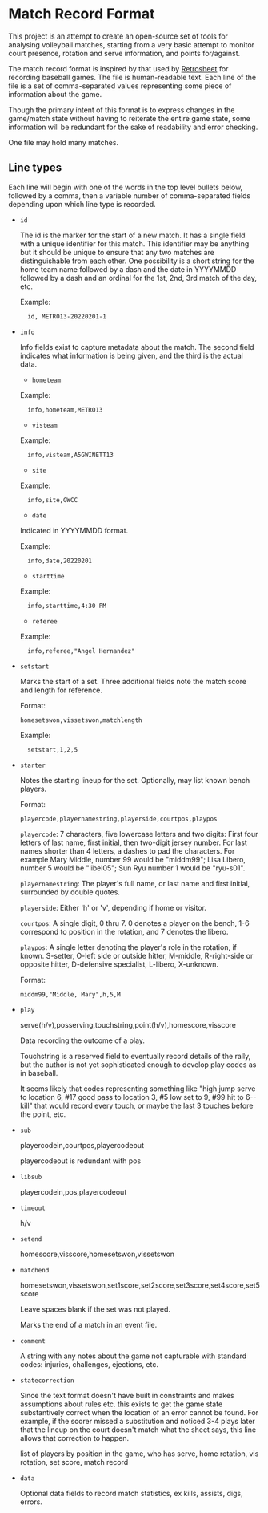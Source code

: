# Match Record Format

This project is an attempt to create an open-source set of tools for analysing volleyball matches, starting from a very basic attempt to monitor court presence, rotation and serve information, and points for/against.

The match record format is inspired by that used by [Retrosheet](https://retrosheet.org) for recording baseball games.  The file is human-readable text. Each line of the file is a set of comma-separated values representing some piece of information about the game.

Though the primary intent of this format is to express changes in the game/match state without having to reiterate the entire game state, some information will be redundant for the sake of readability and error checking.

One file may hold many matches.

## Line types

Each line will begin with one of the words in the top level bullets below, followed by a comma, then a variable number of comma-separated fields depending upon which line type is recorded.

* `id`

  The id is the marker for the start of a new match.  It has a single field with a unique identifier for this match.  This identifier may be anything but it should be unique to ensure that any two matches are distinguishable from each other.  One possibility is a short string for the home team name followed by a dash and the date in YYYYMMDD followed by a dash and an ordinal for the 1st, 2nd, 3rd match of the day, etc.

  Example:

  ```
    id, METRO13-20220201-1
  ```

* `info`

  Info fields exist to capture metadata about the match.  The second field indicates what information is being given, and the third is the actual data.

  * `hometeam`

  Example:

  ```
    info,hometeam,METRO13
  ```

  * `visteam`

  Example:

  ```
    info,visteam,A5GWINETT13
  ```

  * `site`

  Example:

  ```
    info,site,GWCC
  ```

  * `date`

  Indicated in YYYYMMDD format.

  Example:

  ```
    info,date,20220201
  ```

  * `starttime`

  Example:

  ```
    info,starttime,4:30 PM
  ```

  * `referee`

  Example:

  ```
    info,referee,"Angel Hernandez"
  ```

* `setstart`

  Marks the start of a set.  Three additional fields note the match score and length for reference.

  Format:

  ```
  homesetswon,vissetswon,matchlength
  ```

  Example:

  ```
    setstart,1,2,5
  ```

* `starter`

  Notes the starting lineup for the set.  Optionally, may list known bench players.

  Format:

  ```
  playercode,playernamestring,playerside,courtpos,playpos
  ```

  `playercode`:  7 characters, five lowercase letters and two digits: First four letters of last name, first initial, then two-digit jersey number. For last names shorter than 4 letters, a dashes to pad the characters. For example  Mary Middle, number 99 would be "middm99";  Lisa Libero, number 5 would be "libel05"; Sun Ryu number 1 would be "ryu-s01".
  
  `playernamestring`: The player's full name, or last name and first initial, surrounded by double quotes.

  `playerside`: Either 'h' or 'v', depending if home or visitor.

  `courtpos`: A single digit, 0 thru 7.  0 denotes a player on the bench, 1-6 correspond to position in the rotation, and 7 denotes the libero.
   
   `playpos`: A single letter denoting the player's role in the rotation, if known. S-setter, O-left side or outside hitter, M-middle, R-right-side or opposite hitter, D-defensive specialist, L-libero, X-unknown.

  Format:

  ```
  middm99,"Middle, Mary",h,5,M
  ```

* `play`

  serve(h/v),posserving,touchstring,point(h/v),homescore,visscore

  Data recording the outcome of a play.

  Touchstring is a reserved field to eventually record details of the rally, but the author is not yet sophisticated enough to develop play codes as in baseball.

  It seems likely that codes representing something like "high jump serve to location 6, #17 good pass to location 3, #5 low set to 9, #99 hit to 6--kill" that would record every touch, or maybe the last 3 touches before the point, etc.

* `sub`

  playercodein,courtpos,playercodeout

  playercodeout is redundant with pos

* `libsub`

  playercodein,pos,playercodeout

* `timeout`

  h/v

* `setend`

  homescore,visscore,homesetswon,vissetswon

* `matchend`

  homesetswon,vissetswon,set1score,set2score,set3score,set4score,set5score

  Leave spaces blank if the set was not played.

  Marks the end of a match in an event file.

* `comment`

  A string with any notes about the game not capturable with standard codes: injuries, challenges, ejections, etc.

* `statecorrection`

  Since the text format doesn't have built in constraints and makes assumptions about rules etc. this exists to get the game state substantively correct when the location of an error cannot be found.  For example, if the scorer missed a substitution and noticed 3-4 plays later that the lineup on the court doesn't match what the sheet says, this line allows that correction to happen.

  list of players by position in the game, who has serve, home rotation, vis rotation, set score, match record

* `data`

  Optional data fields to record match statistics, ex kills, assists, digs, errors.

